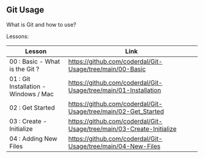 ## Git Usage

What is Git and how to use?

Lessons:

| Lesson             | Link                                                                |
| ----------------- | ------------------------------------------------------------------ |
| 00 : Basic - What is the Git ? | https://github.com/coderdal/Git-Usage/tree/main/00-Basic |
| 01 : Git Installation - Windows / Mac | https://github.com/coderdal/Git-Usage/tree/main/01-Installation|
| 02 : Get Started | https://github.com/coderdal/Git-Usage/tree/main/02-Get_Started|
| 03 : Create - Initialize | https://github.com/coderdal/Git-Usage/tree/main/03-Create-Initialize|
| 04 : Adding New Files | https://github.com/coderdal/Git-Usage/tree/main/04-New-Files|
